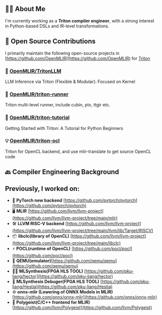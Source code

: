 ## 👨‍💻 About Me

I'm currently working as a **Triton compiler engineer**, with a strong interest in Python-based DSLs and IR-level transformations.

## 🧩 Open Source Contributions

I primarily maintain the following open-source projects in [https://github.com/OpenMLIR](https://github.com/OpenMLIR) for [Triton](https://github.com/triton-lang/triton)

### 🚀 [OpenMLIR/TritonLLM](https://github.com/OpenMLIR/TritonLLM)

LLM Inference via Triton (Flexible & Modular): Focused on Kernel

### 🔧 [OpenMLIR/triton-runner](https://github.com/OpenMLIR/triton-runner)

Triton multi-level runner, include cubin, ptx, ttgir etc.

### 📖 [OpenMLIR/triton-tutorial](https://github.com/OpenMLIR/triton-tutorial)

Getting Started with Triton: A Tutorial for Python Beginners

### 💡 [OpenMLIR/triton-ocl](https://github.com/OpenMLIR/triton-ocl)

Triton for OpenCL backend, and use mlir-translate to get source OpenCL code

## 🔙 Compiler Engineering Background

Previously, I worked on:
- 
- 🧠 **PyTorch new backend** [https://github.com/pytorch/pytorch](https://github.com/pytorch/pytorch)
- 🖥️ **MLIR** [https://github.com/llvm/llvm-project](https://github.com/llvm/llvm-project/tree/main/mlir)
- 🛠️ **LLVM RISC-V backend** [https://github.com/llvm/llvm-project](https://github.com/llvm/llvm-project/tree/main/llvm/lib/Target/RISCV)
- 📦 **libclc(library of OpenCL)** [https://github.com/llvm/llvm-project](https://github.com/llvm/llvm-project/tree/main/libclc)
- ⚡ **POCL(runtime of OpenCL)** [https://github.com/pocl/pocl](https://github.com/pocl/pocl)
- 🧩 **QEMU(emulator)**[https://github.com/qemu/qemu](https://github.com/qemu/qemu)
- 🧑‍💻 **MLSynthesis(FPGA HLS TOOL)** [https://github.com/pku-liang/hector](https://github.com/pku-liang/hector)
- 🧪 **MLSynthesis Debuger(FPGA HLS TOOL)** [https://github.com/pku-liang/Hestia](https://github.com/pku-liang/Hestia)
- ⚙️ **onnx-mlir (Lowering of ONNX Models in MLIR)** [https://github.com/onnx/onnx-mlir](https://github.com/onnx/onnx-mlir)
- 🧰 **Polygeist(C/C++ frontend for MLIR)** [https://github.com/llvm/Polygeist](https://github.com/llvm/Polygeist)
